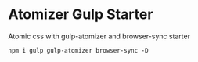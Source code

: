 # Atomizer Gulp Starter

Atomic css with gulp-atomizer and browser-sync starter

`npm i gulp gulp-atomizer browser-sync -D`
